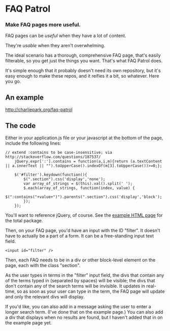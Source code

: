 # FAQ Patrol

### Make FAQ pages more useful.

FAQ pages can be *useful* when they have a lot of content.

They're *usable* when they aren't overwhelming.

The ideal scenario has a thorough, comprehensive FAQ page, that's easily filterable, so you get just the things you want. That's what FAQ Patrol does.

It's simple enough that it probably doesn't need its own repository, but it's easy enough to make these repos, and it reifies it a bit, so whatever. Here you go.

## An example

<a href="http://charliepark.org/faq-patrol">http://charliepark.org/faq-patrol</a>

## The code

Either in your application.js file or your javascript at the bottom of the page, include the following lines:

    // extend :contains to be case-insensitive; via http://stackoverflow.com/questions/187537/
		jQuery.expr[':'].contains = function(a,i,m){return (a.textContent || a.innerText || "").toUpperCase().indexOf(m[3].toUpperCase())>=0;};

		$('#filter').keydown(function(){
			$(".section").css('display','none');
			var array_of_strings = $(this).val().split(' ');
			$.each(array_of_strings, function(index, value) { 
			  $(":contains("+value+")").parents(".section").css('display','block');
			});
		});

You'll want to reference jQuery, of course. See the <a href="http://charliepark.org/faq-patrol">example HTML page</a> for the total package.

Then, on your FAQ page, you'd have an input with the ID "filter". It doesn't have to actually be a part of a form. It can be a free-standing input text field.

    <input id="filter" />

Then, each FAQ needs to be in a div or other block-level element on the page, each with the class "section".

As the user types in terms in the "filter" input field, the divs that contain any of the terms typed in (separated by spaces) will be visible; the divs that don't contain any of the search terms will be invisible. It updates in real-time, so as soon as your user can type in the term, the FAQ page will update and only the relevant divs will display.

If you'd like, you can also add in a message asking the user to enter a longer search term. (I've done that on the example page.) You can also add a div that displays when no results are found, but I haven't added that in on the example page yet.